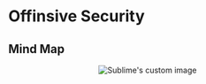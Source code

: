 # Offinsive Security


## Mind Map
<p align="center">
  <img src="https://user-images.githubusercontent.com/82225825/210520070-5565acf4-a9cb-4391-84a9-ad238d394f7b.jpg" alt="Sublime's custom image"/>
</p>
